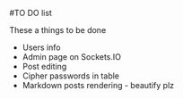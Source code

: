 #TO DO list

These a things to be done

* Users info
* Admin page on Sockets.IO
* Post editing
* Cipher passwords in table
* Markdown posts rendering - beautify plz
